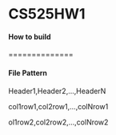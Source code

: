 # CS525HW1

#### How to build

==============
#### File Pattern
Header1,Header2,...,HeaderN

col1row1,col2row1,...,colNrow1

ol1row2,col2row2,...,colNrow2
